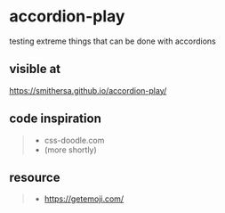 # accordion-play
testing extreme things that can be done with accordions

## visible at
https://smithersa.github.io/accordion-play/

## code inspiration
>- css-doodle.com
>- (more shortly)

## resource
>- https://getemoji.com/

